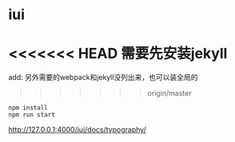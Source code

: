 # iui

<<<<<<< HEAD
需要先安装jekyll
=======
add:
另外需要的webpack和jekyll没列出来，也可以装全局的
>>>>>>> origin/master

```
npm install
npm run start
```

http://127.0.0.1:4000/iui/docs/typography/


